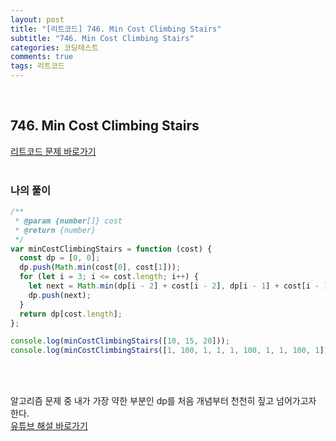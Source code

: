 ```yaml
---
layout: post
title: "[리트코드] 746. Min Cost Climbing Stairs"
subtitle: "746. Min Cost Climbing Stairs"
categories: 코딩테스트
comments: true
tags: 리트코드
---
```


<br>


## 746. Min Cost Climbing Stairs

[리트코드 문제 바로가기](https://leetcode.com/problems/contains-duplicate/) <br><br>

### 나의 풀이

```js
/**
 * @param {number[]} cost
 * @return {number}
 */
var minCostClimbingStairs = function (cost) {
  const dp = [0, 0];
  dp.push(Math.min(cost[0], cost[1]));
  for (let i = 3; i <= cost.length; i++) {
    let next = Math.min(dp[i - 2] + cost[i - 2], dp[i - 1] + cost[i - 1]);
    dp.push(next);
  }
  return dp[cost.length];
};

console.log(minCostClimbingStairs([10, 15, 20]));
console.log(minCostClimbingStairs([1, 100, 1, 1, 1, 100, 1, 1, 100, 1]));
```

<br><br>

알고리즘 문제 중 내가 가장 약한 부분인 dp를 처음 개념부터 천천히 짚고 넘어가고자 한다.<br>
[유튜브 해설 바로가기](https://www.youtube.com/watch?v=11oqpRgDF9Q&list=PLDV-cCQnUlIa0owhTLK-VT994Qh6XTy4v&index=4) <br><br>